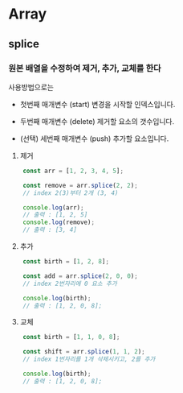 # Array
## splice

### 원본 배열을 수정하여 제거, 추가, 교체를 한다

사용방법으로는

- 첫번째 매개변수 (start) 변경을 시작할 인덱스입니다.

- 두번째 매개변수 (delete) 제거할 요소의 갯수입니다.

- (선택) 세번째 매개변수 (push) 추가할 요소입니다.



1. 제거
``` js
    const arr = [1, 2, 3, 4, 5];

    const remove = arr.splice(2, 2);
    // index 2(3)부터 2개 (3, 4)

    console.log(arr);
    // 출력 : [1, 2, 5]
    console.log(remove);
    // 출력 : [3, 4]
```

2. 추가
``` js
    const birth = [1, 2, 8];

    const add = arr.splice(2, 0, 0);
    // index 2번자리에 0 요소 추가

    console.log(birth);
    // 출력 : [1, 2, 0, 8];
```

3. 교체
``` js
    const birth = [1, 1, 0, 8];

    const shift = arr.splice(1, 1, 2);
    // index 1번자리를 1개 삭제시키고, 2를 추가

    console.log(birth);
    // 출력 : [1, 2, 0, 8];
```